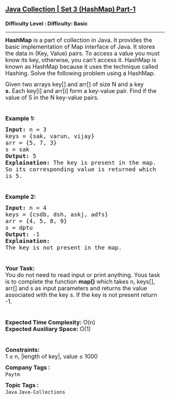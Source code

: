 <h2><a href="https://www.geeksforgeeks.org/problems/java-hashmap1033/1?page=2&category=Java&difficulty=Basic&status=unsolved&sortBy=submissions">Java Collection | Set 3 (HashMap) Part-1</a></h2><h3>Difficulty Level : Difficulty: Basic</h3><hr><div class="problems_problem_content__Xm_eO"><p><span style="font-size:18px"><strong>HashMap</strong>&nbsp;is a part of collection in Java. It provides the basic implementation of Map interface of Java. It stores the data in (Key, Value) pairs. To access a value you must know its key, otherwise, you can’t access it. HashMap is known as HashMap because it uses the&nbsp;technique called Hashing. Solve the&nbsp;following&nbsp;problem using a HashMap.</span></p>

<p><span style="font-size:18px">Given two arrays key[] and arr[] of size N and a key <strong>s.</strong>&nbsp;Each key[i] and arr[i] form a key-value pair.&nbsp;Find if&nbsp;the value of S in the N key-value pairs.&nbsp;</span></p>

<p>&nbsp;</p>

<p><strong><span style="font-size:18px">Example 1:</span></strong></p>

<pre><span style="font-size:18px"><strong>Input:</strong> n = 3
keys = {sak, varun, vijay}
arr = {5, 7, 3}
s = sak
<strong>Output:</strong> 5
<strong>Explaination:</strong> The key is present in the map. 
So its corresponding value is returned which 
is 5.</span></pre>

<p>&nbsp;</p>

<p><span style="font-size:18px"><strong>Example 2:</strong></span></p>

<pre><span style="font-size:18px"><strong>Input:</strong> n = 4
keys = {csdb, dsh, askj, adfs}
arr = {4, 5, 8, 9}
s = dptu
<strong>Output:</strong> -1
<strong>Explaination:</strong> 
The key is not present in the map.</span></pre>

<p>&nbsp;</p>

<p><span style="font-size:18px"><strong>Your Task:</strong><br>
You do not need to read input or print anything. Yous task is to complete the function <strong>map()</strong> which takes n, keys[], arr[] and s as input parameters and returns the value associated with the key s. If the key is not present return -1.</span></p>

<p>&nbsp;</p>

<p><span style="font-size:18px"><strong>Expected Time Complexity:</strong> O(n)<br>
<strong>Expected Auxiliary Space:</strong> O(1)</span></p>

<p>&nbsp;</p>

<p><span style="font-size:18px"><strong>Constraints:</strong><br>
1 ≤ n, |length of key|, value ≤ 1000</span></p>
</div><p><span style=font-size:18px><strong>Company Tags : </strong><br><code>Paytm</code>&nbsp;<br><p><span style=font-size:18px><strong>Topic Tags : </strong><br><code>Java</code>&nbsp;<code>Java-Collections</code>&nbsp;